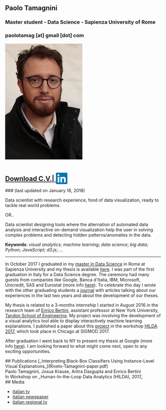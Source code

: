 ## Paolo Tamagnini
### Master student - Data Science - Sapienza University of Rome
### paolotamag [at] gmail [dot] com
![Image](me_small.jpg)
<h2><a href = "paolotamag_cv.pdf">Download C.V.</a>|<a href="https://www.linkedin.com/in/paolo-tamagnini-2490433a/">
														<img src="linkedin_logo.png" style="position: relative; top: 10px;"></a></h2>
### (last updated on January 18, 2018)
<p>
Data scientist with research experience, fond of data visualization, ready to tackle real world problems.
</p>
<p>OR..</p>
<p>
Data scientist designing tools where the alternation of automated data analysis and interactive on-demand visualization help the user in solving complex problems and detecting hidden patterns/anomalies in the data.
</p>
<p>
<b>Keywords</b>: <i>visual analytics</i>; <i>machine learning</i>; <i>data science</i>; <i>big data</i>; <i>Python</i>; <i>JavaScript</i>; <i>d3.js</i>; ...
</p>
<hr>
<p>In October 2017 I graduated in my <a href="http://datascience.i3s.uniroma1.it/it">master in Data Science</a> in Rome at Sapienza University and my thesis is available <a href="1536242_tamagnini_master_thesis.pdf">here</a>. I was part of the first graduation in Italy for a Data Science degree. The ceremony had many guests from companies like Google, Banca d'Italia, IBM, Microsoft, Unicredit, SAS and Eurostat (more info <a href="http://datascience.i3s.uniroma1.it/it/archivionotizie/data-science-first-graduation">here</a>). To celebrate this day I wrote with the other graduating students a <a href="journal.pdf">journal</a> with articles talking about our experiences in the last two years and about the development of our theses.</p>
<p>My thesis is related to a 3-months internship I started in August 2016 in the research team of <a href="http://enrico.bertini.io/">Enrico Bertini</a>, assistant professor at New York University, <a href="http://engineering.nyu.edu/">Tandon School of Engineering</a>. 
My project was involving the development of a visual analytics tool able to display interactively machine learning explanations. 
I published a paper about this <a href="http://nyuvis-web.poly.edu/projects/rivelo/">project</a> in the workshop <a href="http://hilda.io/2017/">HILDA 2017</a>, which took place in Chicago at SIGMOD 2017.</p>
<p>After graduation I went back to NY to present my thesis at Google (more info <a href="https://sites.google.com/site/nycresearchseminar/">here</a>). 
I am looking forward to what might come next, open to any exciting opportunities.</p>
## Publications
[_Interpreting Black-Box Classifiers Using Instance-Level Visual Explanations_](Rivelo-Tamagnini-paper.pdf)<br>
Paolo Tamagnini, Josua Krause, Aritra Dasgupta and Enrico Bertini<br>
In Workshop on _Human-In-the-Loop Data Analytics (HILDA), 2017_<br>
## Media
<ul>
<li><a href="https://youtu.be/RfusqHxTplU">italian tv</a></li>
<li><a href="http://www.corriere.it/scuola/universita/cards/i-primi-4-laureati-big-data-italia-cosi-numeri-diventano-storie/corso-sapienza_principale.shtml">italian newspaper</a></li>
<li><a href="https://youtu.be/l-H-h0tXvoI">italian regional tv</a></li>
</ul>
